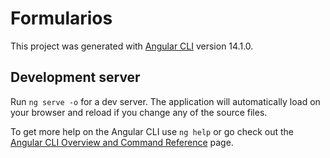 # Formularios

This project was generated with [Angular CLI](https://github.com/angular/angular-cli) version 14.1.0.

## Development server

Run `ng serve -o` for a dev server. The application will automatically load on your browser and reload if you change any of the source files.

To get more help on the Angular CLI use `ng help` or go check out the [Angular CLI Overview and Command Reference](https://angular.io/cli) page.
